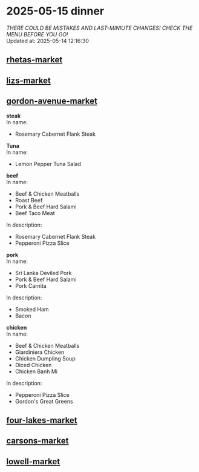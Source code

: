 # 2025-05-15 dinner  
*THERE COULD BE MISTAKES AND LAST-MINIUTE CHANGES! CHECK THE MENU BEFORE YOU GO!*  
Updated at: 2025-05-14 12:16:30  
## [rhetas-market](https://wisc-housingdining.nutrislice.com/menu/rhetas-market/dinner/2025-05-15)  
## [lizs-market](https://wisc-housingdining.nutrislice.com/menu/lizs-market/dinner/2025-05-15)  
## [gordon-avenue-market](https://wisc-housingdining.nutrislice.com/menu/gordon-avenue-market/dinner/2025-05-15)  
**steak**  
In name:   
 - Rosemary Cabernet Flank Steak  
  
**Tuna**  
In name:   
 - Lemon Pepper Tuna Salad  
  
**beef**  
In name:   
 - Beef & Chicken Meatballs  
 - Roast Beef  
 - Pork & Beef Hard Salami  
 - Beef Taco Meat  
  
In description:   
 - Rosemary Cabernet Flank Steak  
 - Pepperoni Pizza Slice  
  
**pork**  
In name:   
 - Sri Lanka Deviled Pork  
 - Pork & Beef Hard Salami  
 - Pork Carnita  
  
In description:   
 - Smoked Ham  
 - Bacon  
  
**chicken**  
In name:   
 - Beef & Chicken Meatballs  
 - Giardiniera Chicken  
 - Chicken Dumpling Soup  
 - Diced Chicken  
 - Chicken Banh Mi  
  
In description:   
 - Pepperoni Pizza Slice  
 - Gordon's Great Greens  
  
## [four-lakes-market](https://wisc-housingdining.nutrislice.com/menu/four-lakes-market/dinner/2025-05-15)  
## [carsons-market](https://wisc-housingdining.nutrislice.com/menu/carsons-market/dinner/2025-05-15)  
## [lowell-market](https://wisc-housingdining.nutrislice.com/menu/lowell-market/dinner/2025-05-15)  
  
